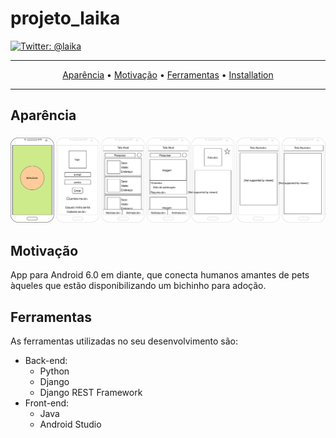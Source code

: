 # projeto_laika

[![Twitter: @laika](https://img.shields.io/badge/contact-%40laika-blue.svg?style=flat)](https://github.com/flgomes94/projeto_laika/blob/Documentation/README.md)

-------
<p align="center">
    <a href="#aparência">Aparência</a> &bull;
    <a href="#motivação">Motivação</a> &bull;
    <a href="#ferramentas">Ferramentas</a> &bull;
    <a href="#installation">Installation</a>
</p>

-------

## Aparência

<h3 align="center">
  <img src="assets/App-TodasAsTelas.svg" alt="MiAuDota Screens" />
</h3>

## Motivação

App para Android 6.0 em diante, que conecta humanos amantes de pets àqueles que estão disponibilizando um bichinho para adoção.

## Ferramentas

As ferramentas utilizadas no seu desenvolvimento são:

* Back-end:
  * Python
  * Django
  * Django REST Framework
* Front-end:
  * Java
  * Android Studio
 
 
